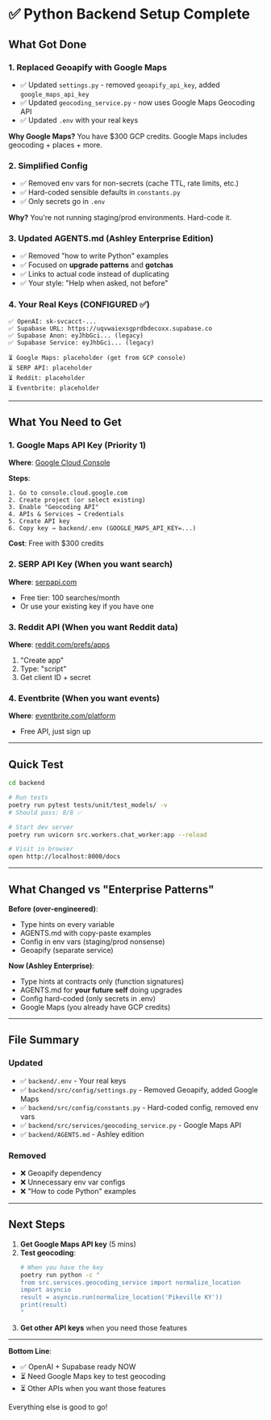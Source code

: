 # ✅ Python Backend Setup Complete

## What Got Done

### 1. Replaced Geoapify with Google Maps
- ✅ Updated `settings.py` - removed `geoapify_api_key`, added `google_maps_api_key`
- ✅ Updated `geocoding_service.py` - now uses Google Maps Geocoding API
- ✅ Updated `.env` with your real keys

**Why Google Maps?** You have $300 GCP credits. Google Maps includes geocoding + places + more.

### 2. Simplified Config
- ✅ Removed env vars for non-secrets (cache TTL, rate limits, etc.)
- ✅ Hard-coded sensible defaults in `constants.py`
- ✅ Only secrets go in `.env`

**Why?** You're not running staging/prod environments. Hard-code it.

### 3. Updated AGENTS.md (Ashley Enterprise Edition)
- ✅ Removed "how to write Python" examples
- ✅ Focused on **upgrade patterns** and **gotchas**
- ✅ Links to actual code instead of duplicating
- ✅ Your style: "Help when asked, not before"

### 4. Your Real Keys (CONFIGURED ✅)
```
✅ OpenAI: sk-svcacct-...
✅ Supabase URL: https://uqvwaiexsgprdbdecoxx.supabase.co
✅ Supabase Anon: eyJhbGci... (legacy)
✅ Supabase Service: eyJhbGci... (legacy)

⏳ Google Maps: placeholder (get from GCP console)
⏳ SERP API: placeholder
⏳ Reddit: placeholder  
⏳ Eventbrite: placeholder
```

---

## What You Need to Get

### 1. Google Maps API Key (Priority 1)

**Where**: [Google Cloud Console](https://console.cloud.google.com/)

**Steps**:
```
1. Go to console.cloud.google.com
2. Create project (or select existing)
3. Enable "Geocoding API"
4. APIs & Services → Credentials
5. Create API key
6. Copy key → backend/.env (GOOGLE_MAPS_API_KEY=...)
```

**Cost**: Free with $300 credits

### 2. SERP API Key (When you want search)

**Where**: [serpapi.com](https://serpapi.com/)
- Free tier: 100 searches/month
- Or use your existing key if you have one

### 3. Reddit API (When you want Reddit data)

**Where**: [reddit.com/prefs/apps](https://www.reddit.com/prefs/apps)
1. "Create app"
2. Type: "script"
3. Get client ID + secret

### 4. Eventbrite (When you want events)

**Where**: [eventbrite.com/platform](https://www.eventbrite.com/platform/)
- Free API, just sign up

---

## Quick Test

```bash
cd backend

# Run tests
poetry run pytest tests/unit/test_models/ -v
# Should pass: 8/8 ✅

# Start dev server
poetry run uvicorn src.workers.chat_worker:app --reload

# Visit in browser
open http://localhost:8000/docs
```

---

## What Changed vs "Enterprise Patterns"

**Before (over-engineered)**:
- Type hints on every variable
- AGENTS.md with copy-paste examples
- Config in env vars (staging/prod nonsense)
- Geoapify (separate service)

**Now (Ashley Enterprise)**:
- Type hints at contracts only (function signatures)
- AGENTS.md for **your future self** doing upgrades
- Config hard-coded (only secrets in .env)
- Google Maps (you already have GCP credits)

---

## File Summary

### Updated
- ✅ `backend/.env` - Your real keys
- ✅ `backend/src/config/settings.py` - Removed Geoapify, added Google Maps
- ✅ `backend/src/config/constants.py` - Hard-coded config, removed env vars
- ✅ `backend/src/services/geocoding_service.py` - Google Maps API
- ✅ `backend/AGENTS.md` - Ashley edition

### Removed
- ❌ Geoapify dependency
- ❌ Unnecessary env var configs
- ❌ "How to code Python" examples

---

## Next Steps

1. **Get Google Maps API key** (5 mins)
2. **Test geocoding**: 
   ```bash
   # When you have the key
   poetry run python -c "
   from src.services.geocoding_service import normalize_location
   import asyncio
   result = asyncio.run(normalize_location('Pikeville KY'))
   print(result)
   "
   ```
3. **Get other API keys** when you need those features

---

**Bottom Line**: 
- ✅ OpenAI + Supabase ready NOW
- ⏳ Need Google Maps key to test geocoding
- ⏳ Other APIs when you want those features

Everything else is good to go!
